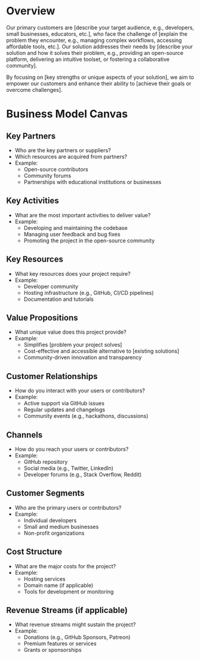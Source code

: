 [//]: # (Note: Customize each section according to your project.)

# Overview

Our primary customers are [describe your target audience, e.g., developers, small businesses, educators, etc.],
who face the challenge of [explain the problem they encounter, e.g., managing complex workflows, accessing affordable tools, etc.].
Our solution addresses their needs by [describe your solution and how it solves their problem, e.g., providing an open-source platform, delivering an intuitive toolset, or fostering a collaborative community].

By focusing on [key strengths or unique aspects of your solution],
we aim to empower our customers and enhance their ability to [achieve their goals or overcome challenges].

# Business Model Canvas

## Key Partners

- Who are the key partners or suppliers?
- Which resources are acquired from partners?
- Example:
    - Open-source contributors
    - Community forums
    - Partnerships with educational institutions or businesses

## Key Activities

- What are the most important activities to deliver value?
- Example:
    - Developing and maintaining the codebase
    - Managing user feedback and bug fixes
    - Promoting the project in the open-source community

## Key Resources

- What key resources does your project require?
- Example:
    - Developer community
    - Hosting infrastructure (e.g., GitHub, CI/CD pipelines)
    - Documentation and tutorials

## Value Propositions

- What unique value does this project provide?
- Example:
    - Simplifies [problem your project solves]
    - Cost-effective and accessible alternative to [existing solutions]
    - Community-driven innovation and transparency

## Customer Relationships

- How do you interact with your users or contributors?
- Example:
    - Active support via GitHub issues
    - Regular updates and changelogs
    - Community events (e.g., hackathons, discussions)

## Channels

- How do you reach your users or contributors?
- Example:
    - GitHub repository
    - Social media (e.g., Twitter, LinkedIn)
    - Developer forums (e.g., Stack Overflow, Reddit)

## Customer Segments

- Who are the primary users or contributors?
- Example:
    - Individual developers
    - Small and medium businesses
    - Non-profit organizations

## Cost Structure

- What are the major costs for the project?
- Example:
    - Hosting services
    - Domain name (if applicable)
    - Tools for development or monitoring

## Revenue Streams (if applicable)

- What revenue streams might sustain the project?
- Example:
    - Donations (e.g., GitHub Sponsors, Patreon)
    - Premium features or services
    - Grants or sponsorships
